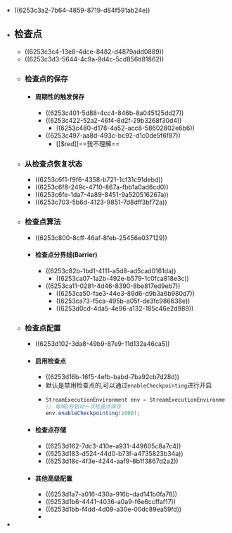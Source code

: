 - ((6253c3a2-7b64-4859-8719-d84f591ab24e))
- ## 检查点
	- ((6253c3c4-13e8-4dce-8482-d4879add0889))
	- ((6253c3d3-5644-4c9a-9d4c-5cd856d81862))
	- ### 检查点的保存
		- #### 周期性的触发保存
			- ((6253c401-5d88-4cc4-846b-8a045125dd27))
			- ((6253c422-52a2-46f4-8d2f-29b3268f30d4))
				- ((6253c480-d178-4a52-acc8-58602802e6b6))
			- ((6253c497-aa8d-493c-bc92-d1c0de5f6f87))
				- [[$red]]==我不理解==
	- ### 从检查点恢复状态
		- ((6253c6f1-f9f6-4358-b721-1cf31c91debd))
		- ((6253c6f8-249c-4710-867a-fbb1a0ad6cd0))
		- ((6253c6fe-1da7-4a89-8451-9a520516267a))
		- ((6253c703-5b6d-4123-9851-7d8dff3bf72a))
	- ### 检查点算法
		- ((6253c800-8cff-46af-8feb-25456e037129))
		- #### 检查点分界线(Barrier)
			- ((6253c82b-1bd1-4111-a5d8-ad5cad0161da))
				- ((6253ca07-1a2b-492e-b579-1c0fca818e3c))
			- ((6253ca11-0281-4d46-8390-8be817ed9eb7))
				- ((6253ca50-fae3-44e3-89d6-d9b3a6b980d7))
				- ((6253ca73-f5ca-495b-a05f-de3fc986638e))
				- ((6253d0cd-4da5-4e96-a132-185c46e2d989))
	- ### 检查点配置
		- ((6253d102-3da8-49b9-87e9-11d132a46ca5))
		- #### 启用检查点
			- ((6253d16b-16f5-4efb-babd-7ba92cb7d28d))
			- 默认是禁用检查点的,可以通过`enableCheckpointing`进行开启
			- ```java
			  StreamExecutionEnvironment env = StreamExecutionEnvironment.getExecutionEnvironment();
			  // 每隔1秒启动一次检查点保存
			  env.enableCheckpointing(1000);
			  ```
		- #### 检查点存储
			- ((6253d162-7dc3-410e-a931-449605c8a7c4))
			- ((6253d183-d524-44d0-b73f-a4735823b34a))
			- ((6253d18c-4f3e-4244-aaf9-8b1f3867d2a2))
		- #### 其他高级配置
			- ((6253d1a7-a016-430a-916b-dad141b0fa76))
			- ((6253d1b6-4441-4036-a0a9-f6e6ccffaf17))
			- ((6253d1bb-f4dd-4d09-a30e-00dc89ea59fd))
			-
-